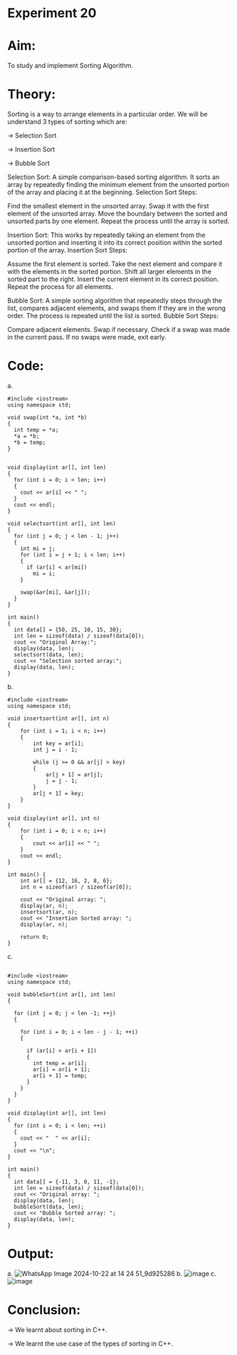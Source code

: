 # Experiment 20

# Aim:
To study and implement Sorting Algorithm.

# Theory:
Sorting is a way to arrange elements in a particular order. We will be understand 3 types of sorting which are:

→ Selection Sort

→ Insertion Sort

→ Bubble Sort


Selection Sort: A simple comparison-based sorting algorithm. It sorts an array by repeatedly finding the minimum element from the unsorted portion of the array and placing it at the beginning.
Selection Sort Steps:

Find the smallest element in the unsorted array.
Swap it with the first element of the unsorted array.
Move the boundary between the sorted and unsorted parts by one element.
Repeat the process until the array is sorted.

Insertion Sort: This works by repeatedly taking an element from the unsorted portion and inserting it into its correct position within the sorted portion of the array.
Insertion Sort Steps:

Assume the first element is sorted.
Take the next element and compare it with the elements in the sorted portion.
Shift all larger elements in the sorted part to the right.
Insert the current element in its correct position.
Repeat the process for all elements.

Bubble Sort: A simple sorting algorithm that repeatedly steps through the list, compares adjacent elements, and swaps them if they are in the wrong order. The process is repeated until the list is sorted.
Bubble Sort Steps:

Compare adjacent elements.
Swap if necessary.
Check if a swap was made in the current pass.
If no swaps were made, exit early.


# Code:

a.
```
#include <iostream>
using namespace std;

void swap(int *a, int *b) 
{
  int temp = *a;
  *a = *b;
  *b = temp;
}


void display(int ar[], int len) 
{
  for (int i = 0; i < len; i++) 
  {
    cout << ar[i] << " ";
  }
  cout << endl;
}

void selectsort(int ar[], int len) 
{
  for (int j = 0; j < len - 1; j++) 
  {
    int mi = j;
    for (int i = j + 1; i < len; i++) 
    {
      if (ar[i] < ar[mi])
        mi = i;
    }

    swap(&ar[mi], &ar[j]);
  }
}

int main() 
{
  int data[] = {50, 25, 10, 15, 30};
  int len = sizeof(data) / sizeof(data[0]);
  cout << "Original Array:";
  display(data, len);
  selectsort(data, len);
  cout << "Selection sorted array:";
  display(data, len);
}
```

b.
```
#include <iostream>
using namespace std;

void insertsort(int ar[], int n) 
{
    for (int i = 1; i < n; i++) 
    {
        int key = ar[i];
        int j = i - 1;

        while (j >= 0 && ar[j] > key) 
        {
            ar[j + 1] = ar[j];
            j = j - 1;
        }
        ar[j + 1] = key;
    }
}

void display(int ar[], int n) 
{
    for (int i = 0; i < n; i++) 
    {
        cout << ar[i] << " ";
    }
    cout << endl;
}

int main() {
    int ar[] = {12, 16, 2, 8, 6};
    int n = sizeof(ar) / sizeof(ar[0]);

    cout << "Original array: ";
    display(ar, n);
    insertsort(ar, n);
    cout << "Insertion Sorted array: ";
    display(ar, n);

    return 0;
}
```

c.
```

#include <iostream>
using namespace std;

void bubbleSort(int ar[], int len) 
{

  for (int j = 0; j < len -1; ++j) 
  {
      
    for (int i = 0; i < len - j - 1; ++i) 
    {

      if (ar[i] > ar[i + 1]) 
      {
        int temp = ar[i];
        ar[i] = ar[i + 1];
        ar[i + 1] = temp;
      }
    }
  }
}

void display(int ar[], int len) 
{
  for (int i = 0; i < len; ++i) 
  {
    cout << "  " << ar[i];
  }
  cout << "\n";
}

int main() 
{
  int data[] = {-11, 3, 0, 11, -1};
  int len = sizeof(data) / sizeof(data[0]);
  cout << "Original array: ";
  display(data, len);
  bubbleSort(data, len);
  cout << "Bubble Sorted array: ";  
  display(data, len);
}
```
# Output:
a.
![WhatsApp Image 2024-10-22 at 14 24 51_9d925286](https://github.com/user-attachments/assets/066e0a12-b9de-4317-83e9-4e752ead2bff)
b.
![image](https://github.com/user-attachments/assets/ace629f1-7169-4dfe-874f-68bbde007f47)
c.
![image](https://github.com/user-attachments/assets/df275626-0cda-4e69-a3b9-0999f9a5b792)

# Conclusion:

→ We learnt about sorting in C++.

→ We learnt the use case of the types of sorting in C++.

